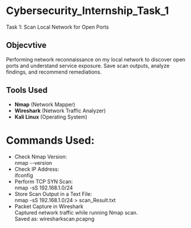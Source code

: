 # Cybersecurity_Internship_Task_1
Task 1: Scan Local Network for Open Ports

## Objecvtive
Performing network reconnaissance on my local network to discover open ports and understand service exposure. Save scan outputs, analyze findings, and recommend remediations.

## Tools Used
- **Nmap** (Network Mapper)
- **Wireshark** (Network Traffic Analyzer)
- **Kali Linux** (Operating System)

# Commands Used:
- Check Nmap Version:
<br>nmap --version
- Check IP Address:
<br>ifconfig
- Perform TCP SYN Scan:
<br>nmap -sS 192.168.1.0/24
- Store Scan Output in a Text File:
<br>nmap -sS 192.168.1.0/24 > scan_Result.txt
- Packet Capture in Wireshark
<br>Captured network traffic while running Nmap scan.
<br>Saved as: wiresharkscan.pcapng
